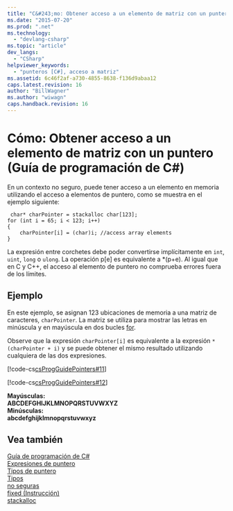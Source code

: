 ```yaml
---
title: "C&#243;mo: Obtener acceso a un elemento de matriz con un puntero (Gu&#237;a de programaci&#243;n de C#) | Microsoft Docs"
ms.date: "2015-07-20"
ms.prod: ".net"
ms.technology: 
  - "devlang-csharp"
ms.topic: "article"
dev_langs: 
  - "CSharp"
helpviewer_keywords: 
  - "punteros [C#], acceso a matriz"
ms.assetid: 6c46f2af-a730-4855-8638-f136d9abaa12
caps.latest.revision: 16
author: "BillWagner"
ms.author: "wiwagn"
caps.handback.revision: 16
---
```

# C&#243;mo: Obtener acceso a un elemento de matriz con un puntero (Gu&#237;a de programaci&#243;n de C#)
En un contexto no seguro, puede tener acceso a un elemento en memoria utilizando el acceso a elementos de puntero, como se muestra en el ejemplo siguiente:  
  
```  
 char* charPointer = stackalloc char[123];  
for (int i = 65; i < 123; i++)  
{  
    charPointer[i] = (char)i; //access array elements  
}  
```  
  
 La expresión entre corchetes debe poder convertirse implícitamente en `int`, `uint`, `long` o `ulong`.  La operación p\[e\] es equivalente a \*\(p\+e\).  Al igual que en C y C\+\+, el acceso al elemento de puntero no comprueba errores fuera de los límites.  
  
## Ejemplo  
 En este ejemplo, se asignan 123 ubicaciones de memoria a una matriz de caracteres, `charPointer`.  La matriz se utiliza para mostrar las letras en minúscula y en mayúscula en dos bucles [for](../../../csharp/language-reference/keywords/for.md).  
  
 Observe que la expresión `charPointer[i]` es equivalente a la expresión `*(charPointer + i)` y se puede obtener el mismo resultado utilizando cualquiera de las dos expresiones.  
  
 [!code-cs[csProgGuidePointers#11](../../../csharp/programming-guide/unsafe-code-pointers/codesnippet/csharp/Pointers/Pointers2.cs#11)]  
  
 [!code-cs[csProgGuidePointers#12](../../../csharp/programming-guide/unsafe-code-pointers/codesnippet/csharp/Pointers/Pointers.cs#12)]  
  
  **Mayúsculas:**  
**ABCDEFGHIJKLMNOPQRSTUVWXYZ**  
**Minúsculas:**  
**abcdefghijklmnopqrstuvwxyz**   
## Vea también  
 [Guía de programación de C\#](../../../csharp/programming-guide/index.md)   
 [Expresiones de puntero](../../../csharp/programming-guide/unsafe-code-pointers/pointer-expressions.md)   
 [Tipos de puntero](../../../csharp/programming-guide/unsafe-code-pointers/pointer-types.md)   
 [Tipos](../../../csharp/language-reference/keywords/types.md)   
 [no seguras](../../../csharp/language-reference/keywords/unsafe.md)   
 [fixed \(Instrucción\)](../../../csharp/language-reference/keywords/fixed-statement.md)   
 [stackalloc](../../../csharp/language-reference/keywords/stackalloc.md)